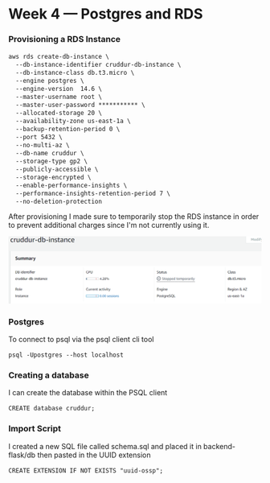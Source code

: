 # Week 4 — Postgres and RDS

### Provisioning a RDS Instance
```
aws rds create-db-instance \
  --db-instance-identifier cruddur-db-instance \
  --db-instance-class db.t3.micro \
  --engine postgres \
  --engine-version  14.6 \
  --master-username root \
  --master-user-password *********** \
  --allocated-storage 20 \
  --availability-zone us-east-1a \
  --backup-retention-period 0 \
  --port 5432 \
  --no-multi-az \
  --db-name cruddur \
  --storage-type gp2 \
  --publicly-accessible \
  --storage-encrypted \
  --enable-performance-insights \
  --performance-insights-retention-period 7 \
  --no-deletion-protection
  ```
After provisioning  I made sure to temporarily stop the RDS instance in order to prevent additional charges since I'm not currently using it.
  
![Stopping RDS Instance](assets/Week_4_RDS_Stop.PNG)
  
### Postgres
To connect to psql via the psql client cli tool
```
psql -Upostgres --host localhost
```
### Creating a database
I can create the database within the PSQL client

```
CREATE database cruddur;
```
### Import Script
I created a new SQL file called schema.sql and placed it in backend-flask/db then pasted in the UUID extension
```
CREATE EXTENSION IF NOT EXISTS "uuid-ossp";
```


